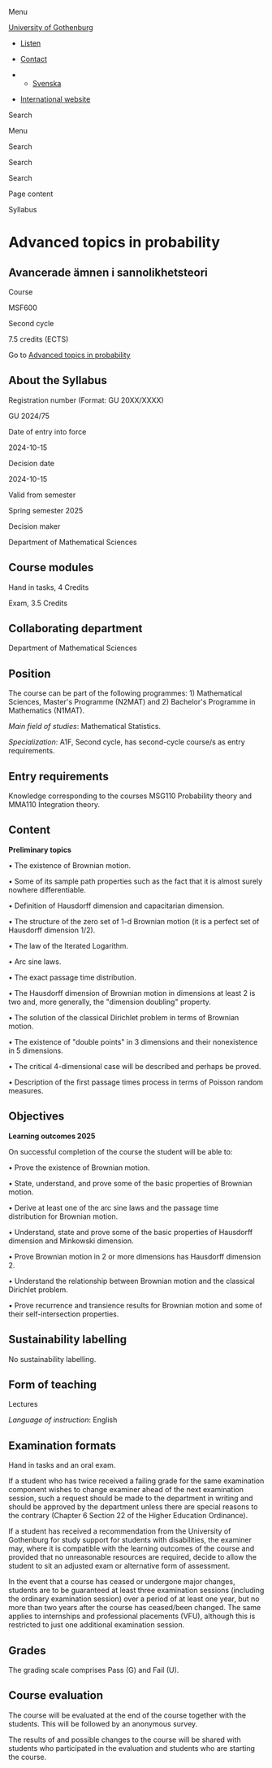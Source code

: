Menu

[University of Gothenburg](/en)

- [Listen](//app-eu.readspeaker.com/cgi-bin/rsent?customerid=9467&lang=en_uk&readclass=region--content&url=https%3A%2F%2Fwww.gu.se%2Fen%2Fstudy-gothenburg%2Fadvanced-topics-in-probability-msf600%2Fsyllabus%2Fefb675e7-847f-11ef-8512-3ed198a942d9 "Listen with ReadSpeaker")

- [Contact](/en/contact)

- - [Svenska](/studera/hitta-utbildning/avancerade-amnen-i-sannolikhetsteori-msf600/kursplan/efb675e7-847f-11ef-8512-3ed198a942d9)
- [International website](/en/study-gothenburg/advanced-topics-in-probability-msf600/syllabus/efb675e7-847f-11ef-8512-3ed198a942d9)

Search


Menu


Search


Search

Search

Page content

Syllabus


# Advanced topics in probability

## Avancerade ämnen i sannolikhetsteori

Course


MSF600


Second cycle


7.5 credits (ECTS)


Go to
[Advanced topics in probability](/en/study-gothenburg/advanced-topics-in-probability-msf600)

## About the Syllabus

Registration number (Format: GU 20XX/XXXX)


GU 2024/75


Date of entry into force


2024-10-15


Decision date


2024-10-15


Valid from semester


Spring semester 2025


Decision maker


Department of Mathematical Sciences


## Course modules

Hand in tasks, 4 Credits


Exam, 3.5 Credits


## Collaborating department

Department of Mathematical Sciences

## Position

The course can be part of the following programmes: 1) Mathematical Sciences, Master's Programme (N2MAT) and 2) Bachelor's Programme in Mathematics (N1MAT).

_Main field of studies_: Mathematical Statistics.

_Specialization_: A1F, Second cycle, has second-cycle course/s as entry requirements.

## Entry requirements

Knowledge corresponding to the courses MSG110 Probability theory and MMA110 Integration theory.

## Content

**Preliminary topics**

• The existence of Brownian motion.

• Some of its sample path properties such as the fact that it is almost surely nowhere differentiable.

• Definition of Hausdorff dimension and capacitarian dimension.

• The structure of the zero set of 1-d Brownian motion (it is a perfect set of Hausdorff dimension 1/2).

• The law of the Iterated Logarithm.

• Arc sine laws.

• The exact passage time distribution.

• The Hausdorff dimension of Brownian motion in dimensions at least 2 is two and, more generally, the "dimension doubling" property.

• The solution of the classical Dirichlet problem in terms of Brownian motion.

• The existence of "double points" in 3 dimensions and their nonexistence in 5 dimensions.

• The critical 4-dimensional case will be described and perhaps be proved.

• Description of the first passage times process in terms of Poisson random measures.

## Objectives

**Learning outcomes 2025**

On successful completion of the course the student will be able to:

• Prove the existence of Brownian motion.

• State, understand, and prove some of the basic properties of Brownian motion.

• Derive at least one of the arc sine laws and the passage time distribution for Brownian motion.

• Understand, state and prove some of the basic properties of Hausdorff dimension and Minkowski dimension.

• Prove Brownian motion in 2 or more dimensions has Hausdorff dimension 2.

• Understand the relationship between Brownian motion and the classical Dirichlet problem.

• Prove recurrence and transience results for Brownian motion and some of their self-intersection properties.

## Sustainability labelling

No sustainability labelling.


## Form of teaching

Lectures

_Language of instruction_: English

## Examination formats

Hand in tasks and an oral exam.

If a student who has twice received a failing grade for the same examination component wishes to change examiner ahead of the next examination session, such a request should be made to the department in writing and should be approved by the department unless there are special reasons to the contrary (Chapter 6 Section 22 of the Higher Education Ordinance).

If a student has received a recommendation from the University of Gothenburg for study support for students with disabilities, the examiner may, where it is compatible with the learning outcomes of the course and provided that no unreasonable resources are required, decide to allow the student to sit an adjusted exam or alternative form of assessment.

In the event that a course has ceased or undergone major changes, students are to be guaranteed at least three examination sessions (including the ordinary examination session) over a period of at least one year, but no more than two years after the course has ceased/been changed. The same applies to internships and professional placements (VFU), although this is restricted to just one additional examination session.

## Grades

The grading scale comprises Pass (G) and Fail (U).

## Course evaluation

The course will be evaluated at the end of the course together with the students. This will be followed by an anonymous survey.

The results of and possible changes to the course will be shared with students who participated in the evaluation and students who are starting the course.